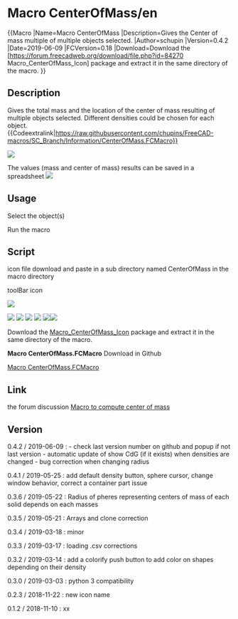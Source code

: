 # Macro CenterOfMass/en



{{Macro
|Name=Macro CenterOfMass
|Description=Gives the Center of mass multiple of multiple objects selected.
|Author=schupin
|Version=0.4.2
|Date=2019-06-09
|FCVersion=0.18
|Download=Download the [https://forum.freecadweb.org/download/file.php?id=84270 Macro_CenterOfMass_Icon] package and extract it in the same directory of the macro.
}}

## Description

Gives the total mass and the location of the center of mass resulting of multiple objects selected. Different densities could be chosen for each object. {{Codeextralink|https://raw.githubusercontent.com/chupins/FreeCAD-macros/SC_Branch/Information/CenterOfMass.FCMacro}}

![](images/Macro_CenterOfMass_01.png )

The values (mass and center of mass) results can be saved in a spreadsheet ![](images/Macro_CenterOfMass_02.png ) 

## Usage

Select the object(s)

Run the macro

## Script

icon file download and paste in a sub directory named CenterOfMass in the macro directory

toolBar icon

![](images/Macro_CenterOfMass.png )

![](images/Macro_CenterOfMass_save.png ) ![](images/Macro_CenterOfMass_com.png ) ![](images/Macro_CenterOfMass_compute.png ) ![](images/Macro_CenterOfMass_import.png ) ![](images/Macro_CenterOfMass_material.png )![](images/Macro_CenterOfMass_colorify.png )

Download the [Macro\_CenterOfMass\_Icon](https://forum.freecadweb.org/download/file.php?id=84270) package and extract it in the same directory of the macro. 

**Macro CenterOfMass.FCMacro** Download in Github

[Macro CenterOfMass.FCMacro](https://github.com/chupins/FreeCAD-macros/blob/SC_Branch/Information/CenterOfMass.FCMacro)

## Link

the forum discussion [Macro to compute center of mass](https://forum.freecadweb.org/viewtopic.php?f=24&t=31883)

## Version

0.4.2 / 2019-06-09 : - check last version number on github and popup if not last version - automatic update of show CdG (if it exists) when densities are changed - bug correction when changing radius

0.4.1 / 2019-05-25 : add default density button, sphere cursor, change window behavior, correct a container part issue

0.3.6 / 2019-05-22 : Radius of pheres representing centers of mass of each solid depends on each masses

0.3.5 / 2019-05-21 : Arrays and clone correction

0.3.4 / 2019-03-18 : minor

0.3.3 / 2019-03-17 : loading .csv corrections

0.3.2 / 2019-03-14 : add a colorify push button to add color on shapes depending on their density

0.3.0 / 2019-03-03 : python 3 compatibility

0.2.3 / 2018-11-22 : new icon name

0.1.2 / 2018-11-10 : xx

